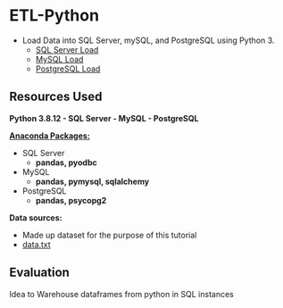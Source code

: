 # ETL-Python
* Load Data into SQL Server, mySQL, and PostgreSQL using Python 3. 
    * [SQL Server Load](Code/ETL_SQLServer.ipynb)
    * [MySQL Load](Code/ETL_MySQL.ipynb)
    * [PostgreSQL Load](Code/ETL_PostgreSQL.ipynb)

## Resources Used
**Python 3.8.12  - SQL Server  - MySQL - PostgreSQL** 

[**Anaconda Packages:**](requirements.txt)
* SQL Server
    * **pandas, pyodbc**
* MySQL
    * **pandas, pymysql, sqlalchemy**
* PostgreSQL
    * **pandas, psycopg2**  

**Data sources:**
* Made up dataset for the purpose of this tutorial 
* [data.txt](Data/data.txt) 


## Evaluation 
Idea to Warehouse dataframes from python in SQL instances

